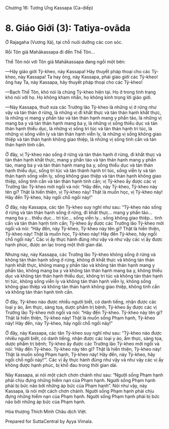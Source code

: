  

Chương 16: Tương Ưng Kassapa (Ca-diếp)

# 8\. Giáo Giới (3): Tatiya-ovāda

Ở Rajagaha (Vương Xá), tại chỗ nuôi dưỡng các con sóc.

Rồi Tôn giả Mahākassapa đi đến Thế Tôn…

Thế Tôn nói với Tôn giả Mahākassapa đang ngồi một bên:

—Hãy giáo giới Tỷ-kheo, này Kassapa! Hãy thuyết pháp thoại cho các Tỷ-kheo, này Kassapa! Ta hay ông, này Kassapa, phải giáo giới các Tỷ-kheo! ông hay Ta, này Kassapa, hãy thuyết pháp thoại cho các Tỷ-kheo!

—Bạch Thế Tôn, khó nói là chúng Tỷ-kheo hiện tại. Họ ở trong tình trạng khó nói với họ. Họ không kham nhẫn, họ không kính trọng lời giáo giới.

—Này Kassapa, thuở xưa các Trưởng lão Tỷ-kheo là những vị ở rừng như vậy và tán thán ở rừng, là những vị đi khất thực và tán thán hạnh khất thực, là những vị mang y phấn tảo và tán thán hạnh mang y phấn tảo, là những vị mang ba y và tán thán hạnh mang ba y, là những vị sống thiểu dục và tán thán hạnh thiểu dục, là những vị sống tri túc và tán thán hạnh tri túc, là những vị sống viễn ly và tán thán hạnh viễn ly, là những vị sống không giao thiệp và tán thán hạnh không giao thiệp, là những vị sống tinh cần và tán thán hạnh tinh cần.

Ở đây, vị Tỷ-kheo nào sống ở rừng và tán thán hạnh ở rừng, đi khất thực và tán thán hạnh khất thực, mang y phấn tảo và tán thán hạnh mang y phấn tảo, mang ba y và tán thán hạnh mang ba y, sống thiểu dục và tán thán hạnh thiểu dục, sống tri túc và tán thánh hạnh tri túc, sống viễn ly và tán thán hạnh sống viễn ly, sống không giao thiệp và tán thán hạnh không giao thiệp, sống tinh cần và tán thán hạnh tinh cần; vị Tỷ-kheo ấy được các vị Trưởng lão Tỷ-kheo mời ngồi và nói: “Hãy đến, này Tỷ-kheo, Tỷ-kheo này tên gì? Thật là hiền thiện, vị Tỷ-kheo này! Thật là muốn học, vị Tỷ-kheo này! Hãy đến Tỷ-kheo, hãy ngồi chỗ ngồi này!”

Ở đây, này Kassapa, các tân Tỷ-kheo suy nghĩ như sau: “Tỷ-kheo nào sống ở rừng và tán thán hạnh sống ở rừng, đi khất thực… mang y phấn tảo… mang ba y… thiểu dục… tri túc… sống viễn ly… sống không giao thiệp… tinh cần và tán thán hạnh tinh cần; Tỷ-kheo ấy được các Trưởng lão Tỷ-kheo mời ngồi và nói: “Hãy đến, này Tỷ-kheo, Tỷ-kheo này tên gì? Thật là hiền thiện, Tỷ-kheo này! Thật là muốn học, Tỷ-kheo này! Hãy đến Tỷ-kheo, hãy ngồi chỗ ngồi này”. Các vị ấy thực hành đúng như vậy và như vậy các vị ấy được hạnh phúc, được an lạc trong một thời gian dài.

Nhưng này, này Kassapa, các Trưởng lão Tỷ-kheo không sống ở rừng và không tán thán hạnh sống ở rừng, không đi khất thực và không tán thán hạnh khất thực, không mang y phấn tảo và không tán thán hạnh mang y phấn tảo, không mang ba y và không tán thán hạnh mang ba y, không thiểu dục và không tán thán hạnh thiểu dục, không tri túc và không tán thán hạnh tri túc, không sống viễn ly và không tán thán hạnh viễn ly, không sống không giao thiệp và không tán thán hạnh không giao thiệp, không tinh cần và không tán thán hạnh tinh cần.

Ở đây, Tỷ-kheo nào được nhiều người biết, có danh tiếng, nhận được các loại y áo, ẩm thực, sàng tọa, dược phẩm trị bệnh, Tỷ-kheo ấy được các vị Trưởng lão Tỷ-kheo mời ngồi và nói: “Hãy đến Tỷ-kheo. Tỷ-kheo này tên gì? Thật là hiền thiện, Tỷ-kheo này! Thật là muốn sống Phạm hạnh, Tỷ-kheo này! Hãy đến, này Tỷ-kheo, hãy ngồi chỗ ngồi này!”

Ở đây, này Kassapa, các tân Tỷ-kheo suy nghĩ như sau: “Tỷ-kheo nào được nhiều người biết, có danh tiếng, nhận được các loại y áo, ẩm thực, sàng tọa, dược phẩm trị bệnh; Tỷ-kheo ấy được các Trưởng lão Tỷ-kheo mời ngồi và nói: ‘Hãy đến Tỷ-kheo. Tỷ-kheo này tên gì? Thật là hiền thiện, Tỷ-kheo này! Thật là muốn sống Phạm hạnh, Tỷ-kheo này! Hãy đến, này Tỷ-kheo, hãy ngồi chỗ ngồi này!’”. Các vị ấy thực hành đúng như vậy và như vậy các vị ấy không được hạnh phúc, bị khổ đau trong thời gian dài.

Này Kassapa, ai nói một cách chơn chánh như sau: “Người sống Phạm hạnh phải chịu đựng những hiểm nạn của Phạm hạnh. Người sống Phạm hạnh phải bị bức não bởi những áp bức của Phạm hạnh”. Nói như vậy, này Kassapa, là nói một cách chơn chánh. Người sống Phạm hạnh phải chịu đựng những hiểm nạn của Phạm hạnh. Người sống Phạm hạnh phải bị bức não bởi những áp bức của Phạm hạnh.

Hòa thượng Thích Minh Châu dịch Việt.

Prepared for SuttaCentral by Ayya Vimala.